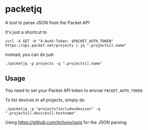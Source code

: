 # packetjq

A tool to parse JSON from the Packet API

It's just a shortcut to

```
curl -X GET -H "X-Auth-Token: $PACKET_AUTH_TOKEN" https://api.packet.net/projects | jq ".projects[].name"
```

instead, you can do just

```
./packetjq -p projects -q ".projects[].name"
```

## Usage

You need to set your Packet API token to envvar `PACKET_AUTH_TOKEN`.
 
To list devices in all projects, simply do

```
./packetjq -p "projects?include=devices" -q ".projects[].devices[].hostname"
```


Using https://github.com/itchyny/gojq for the JSON parsing.

